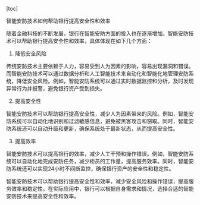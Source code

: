 
[toc]                    
                
                
智能安防技术如何帮助银行提高安全性和效率

随着金融科技的不断发展，银行在智能安防方面的投入也在逐渐增加。智能安防技术可以帮助银行提高安全性和效率，具体体现在如下几个方面：

1. 降低安全风险

传统安防技术主要依赖于人力，容易受到人为因素的影响，容易出现漏洞和错误。而智能安防技术可以通过数据分析和人工智能技术来自动化和智能化地管理安防系统，降低安全风险。例如，智能安防系统可以通过实时数据监控和分析，及时发现异常行为并报警，避免银行资产受到损失。

2. 提高安全性

智能安防技术可以帮助银行提高安全性，减少人为因素带来的风险。例如，智能安防系统可以自动化地识别和过滤敏感信息，避免被黑客攻击和窃取。同时，智能安防系统还可以自动升级和更新，确保系统处于最新状态，从而提高安全性。

3. 提高效率

智能安防技术可以提高银行的效率，减少人工干预和操作错误。例如，智能安防系统可以自动化地完成安防任务，减少柜员的工作量，提高服务效率。同时，智能安防系统还可以实现24小时不间断监控，确保银行资产的安全性和稳定性。

智能安防技术可以帮助银行提高安全性和效率，减少安全风险和操作错误，提高服务效率和稳定性。在实际应用中，银行可以根据自身需求和情况，选择合适的智能安防技术来提高安全性和效率。

